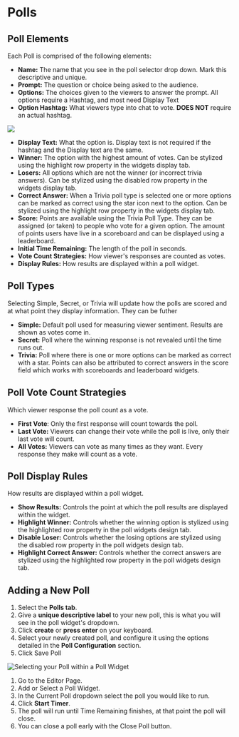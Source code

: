 # Polls

## **Poll Elements**

Each Poll is comprised of the following elements:

* **Name:** The name that you see in the poll selector drop down. Mark this descriptive and unique.&#x20;
* **Prompt:** The question or choice being asked to the audience.
* **Options:** The choices given to the viewers to answer the prompt. All options require a Hashtag, and most need Display Text&#x20;
* **Option Hashtag:** What viewers type into chat to vote. **DOES NOT** require an actual hashtag.

![](https://ucarecdn.com/fb2d7941-37bf-44e4-9f16-a4b0251d5859/)

* **Display Text:** What the option is. Display text is not required if the hashtag and the Display text are the same.
* **Winner:** The option with the highest amount of votes. Can be stylized using the highlight row property in the widgets display tab.&#x20;
* **Losers:** All options which are not the winner (or incorrect trivia answers). Can be stylized using the disabled row property in the widgets display tab.
* **Correct Answer:** When a Trivia poll type is selected one or more options can be marked as correct using the star icon next to the option. Can be stylized using the highlight row property in the widgets display tab.
* **Score:** Points are available using the Trivia Poll Type. They can be assigned (or taken) to people who vote for a given option. The amount of points users have live in a scoreboard and can be displayed using a leaderboard.&#x20;
* **Initial Time Remaining:** The length of the poll in seconds.&#x20;
* **Vote Count Strategies:** How viewer's responses are counted as votes.
* **Display Rules:** How results are displayed within a poll widget.&#x20;

## **Poll Types**

Selecting Simple, Secret, or Trivia will update how the polls are scored and at what point they display information. They can be futher

* **Simple:** Default poll used for measuring viewer sentiment. Results are shown as votes come in.&#x20;
* **Secret:** Poll where the winning response is not revealed until the time runs out.
* **Trivia:** Poll where there is one or more options can be marked as correct with a star. Points can also be attributed to correct answers in the score field which works with scoreboards and leaderboard widgets.&#x20;

## **Poll Vote Count Strategies**

Which viewer response the poll count as a vote.

* **First Vote**: Only the first response will count towards the poll.&#x20;
* **Last Vote:** Viewers can change their vote while the poll is live, only their last vote will count.&#x20;
* **All Votes:** Viewers can vote as many times as they want. Every response they make will count as a vote.&#x20;

## **Poll Display Rules**

How results are displayed within a poll widget.&#x20;

* **Show Results:** Controls the point at which the poll results are displayed within the widget.&#x20;
* **Highlight Winner:** Controls whether the winning option is stylized using the highlighted row property in the poll widgets design tab. &#x20;
* **Disable Loser:** Controls whether the losing options are stylized using the disabled row property in the poll widgets design tab. &#x20;
* **Highlight Correct Answer:** Controls whether the correct answers are stylized using the highlighted row property in the poll widgets design tab. &#x20;

## **Adding a New Poll**

1. Select the **Polls tab**.&#x20;
2. Give a **unique descriptive label** to your new poll, this is what you will see in the poll widget's dropdown.&#x20;
3. Click **create** or **press enter** on your keyboard.&#x20;
4. Select your newly created poll, and configure it using the options detailed in the **Poll Configuration** section.
5. Click Save Poll

![Selecting your Poll within a Poll Widget](https://ucarecdn.com/475afd18-8460-4e7e-9d16-947a65e07068/)

1. Go to the Editor Page.
2. Add or Select a Poll Widget.
3. In the Current Poll dropdown select the poll you would like to run.
4. Click **Start Timer**.&#x20;
5. The poll will run until Time Remaining finishes, at that point the poll will close.
6. You can close a poll early with the Close Poll button.&#x20;
